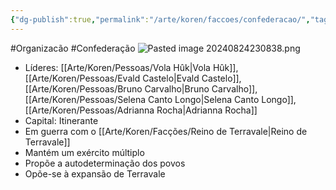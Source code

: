 ```yaml
---
{"dg-publish":true,"permalink":"/arte/koren/faccoes/confederacao/","tags":["gardenEntry"]}
---
```


#Organizacão #Confederação 
![Pasted image 20240824230838.png](/img/user/Arte/Artes/S%C3%ADmbolos/Pasted%20image%2020240824230838.png)
- Líderes: [[Arte/Koren/Pessoas/Vola Hûk\|Vola Hûk]], [[Arte/Koren/Pessoas/Evald Castelo\|Evald Castelo]], [[Arte/Koren/Pessoas/Bruno Carvalho\|Bruno Carvalho]], [[Arte/Koren/Pessoas/Selena Canto Longo\|Selena Canto Longo]], [[Arte/Koren/Pessoas/Adrianna Rocha\|Adrianna Rocha]]
- Capital: Itinerante
- Em guerra com o [[Arte/Koren/Facções/Reino de Terravale\|Reino de Terravale]]
- Mantém um exército múltiplo
- Propõe a autodeterminação dos povos
- Opõe-se à expansão de Terravale
